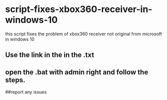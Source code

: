 # script-fixes-xbox360-receiver-in-windows-10
this script fixes the problem of xbox360 receiver not original from microsoft in windows 10

## Use the link in the in the .txt
## open the .bat with admin right and follow the steps.

##report any issues
